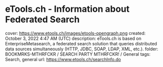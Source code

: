 # eTools.ch - Information about Federated Search

cover: https://www.etools.ch/images/etools-opengraph.png
created: October 3, 2022 4:47 AM (UTC)
description: eTools.ch is based on EnterpriseMetasearch, a federated search solution that queries distributed data sources simultaneously (HTTP, JDBC, SOAP, LDAP, XML, etc.).
folder: BOOKMRKS-MTHRFCKR / SEARCH PARTY MTHRFCKR! / General
tags: Search, general
url: https://www.etools.ch/searchInfo.do